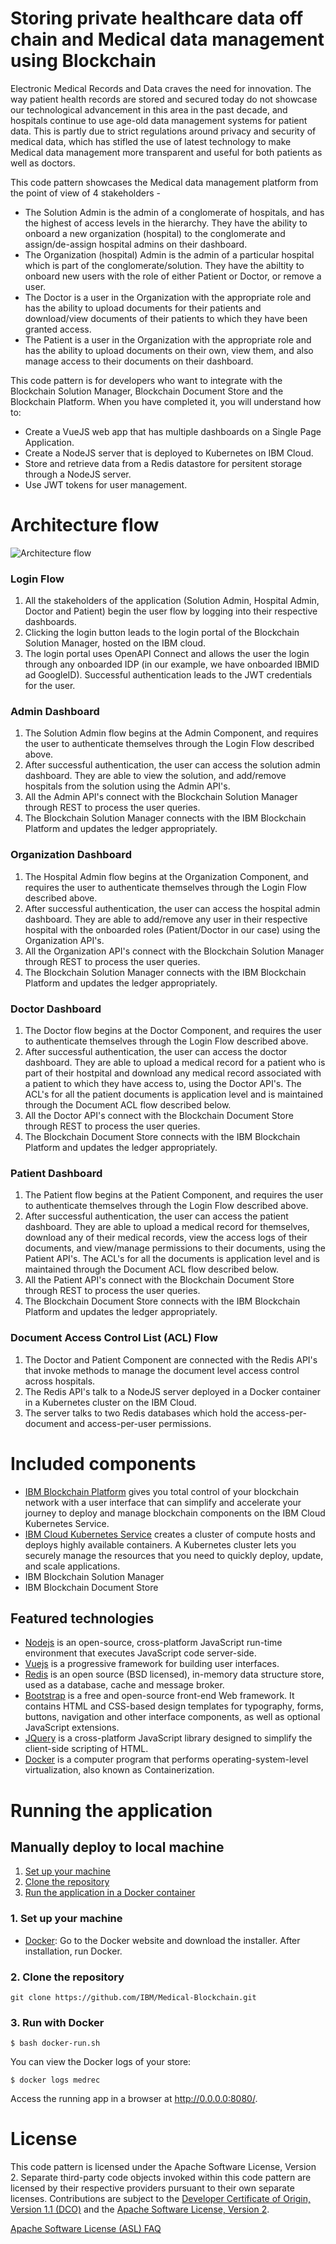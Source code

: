 # Storing private healthcare data off chain and Medical data management using Blockchain 

Electronic Medical Records and Data craves the need for innovation. The way patient health records are stored and secured today do not showcase our technological advancement in this area in the past decade, and hospitals continue to use age-old data management systems for patient data. This is partly due to strict regulations around privacy and security of medical data, which has stifled the use of latest technology to make Medical data management more transparent and useful for both patients as well as doctors.

This code pattern showcases the Medical data management platform from the point of view of 4 stakeholders -
* The Solution Admin is the admin of a conglomerate of hospitals, and has the highest of access levels in the hierarchy. They have the ability to onboard a new organization (hospital) to the conglomerate and assign/de-assign hospital admins on their dashboard.
* The Organization (hospital) Admin is the admin of a particular hospital which is part of the conglomerate/solution. They have the abiltity to onboard new users with the role of either Patient or Doctor, or remove a user.
* The Doctor is a user in the Organization with the appropriate role and has the ability to upload documents for their patients and download/view documents of their patients to which they have been granted access.
* The Patient is a user in the Organization with the appropriate role and has the ability to upload documents on their own, view them, and also manage access to their documents on their dashboard.

This code pattern is for developers who want to integrate with the Blockchain Solution Manager, Blockchain Document Store and the Blockchain Platform. When you have completed it, you will understand how to:

* Create a VueJS web app that has multiple dashboards on a Single Page Application.
* Create a NodeJS server that is deployed to Kubernetes on IBM Cloud.
* Store and retrieve data from a Redis datastore for persitent storage through a NodeJS server.
* Use JWT tokens for user management.

# Architecture flow

![Architecture flow](docs/doc-images/arch-flow.png?raw=true)

### Login Flow
1. All the stakeholders of the application (Solution Admin, Hospital Admin, Doctor and Patient) begin the user flow by logging into their respective dashboards.
1. Clicking the login button leads to the login portal of the Blockchain Solution Manager, hosted on the IBM cloud.
1. The login portal uses OpenAPI Connect and allows the user the login through any onboarded IDP (in our example, we have onboarded IBMID ad GoogleID). Successful authentication leads to the JWT credentials for the user.

### Admin Dashboard
1. The Solution Admin flow begins at the Admin Component, and requires the user to authenticate themselves through the Login Flow described above.
1. After successful authentication, the user can access the solution admin dashboard. They are able to view the solution, and add/remove hospitals from the solution using the Admin API's.
1. All the Admin API's connect with the Blockchain Solution Manager through REST to process the user queries.
1. The Blockchain Solution Manager connects with the IBM Blockchain Platform and updates the ledger appropriately.

### Organization Dashboard
1. The Hospital Admin flow begins at the Organization Component, and requires the user to authenticate themselves through the Login Flow described above.
1. After successful authentication, the user can access the hospital admin dashboard. They are able to add/remove any user in their respective hospital with the onboarded roles (Patient/Doctor in our case) using the Organization API's.
1. All the Organization API's connect with the Blockchain Solution Manager through REST to process the user queries.
1. The Blockchain Solution Manager connects with the IBM Blockchain Platform and updates the ledger appropriately.

### Doctor Dashboard
1. The Doctor flow begins at the Doctor Component, and requires the user to authenticate themselves through the Login Flow described above.
1. After successful authentication, the user can access the doctor dashboard. They are able to upload a medical record for a patient who is part of their hostpital and download any medical record associated with a patient to which they have access to, using the Doctor API's. The ACL's for all the patient documents is application level and is maintained through the Document ACL flow described below.
1. All the Doctor API's connect with the Blockchain Document Store through REST to process the user queries.
1. The Blockchain Document Store connects with the IBM Blockchain Platform and updates the ledger appropriately.

### Patient Dashboard
1. The Patient flow begins at the Patient Component, and requires the user to authenticate themselves through the Login Flow described above.
1. After successful authentication, the user can access the patient dashboard. They are able to upload a medical record for themselves, download any of their medical records, view the access logs of their documents, and view/manage permissions to their documents, using the Patient API's. The ACL's for all the documents is application level and is maintained through the Document ACL flow described below.
1. All the Patient API's connect with the Blockchain Document Store through REST to process the user queries.
1. The Blockchain Document Store connects with the IBM Blockchain Platform and updates the ledger appropriately.

### Document Access Control List (ACL) Flow
1. The Doctor and Patient Component are connected with the Redis API's that invoke methods to manage the document level access control across hospitals.
1. The Redis API's talk to a NodeJS server deployed in a Docker container in a Kubernetes cluster on the IBM Cloud.
1. The server talks to two Redis databases which hold the access-per-document and access-per-user permissions. 

# Included components

+ [IBM Blockchain Platform](https://console.bluemix.net/docs/services/blockchain/howto/ibp-v2-deploy-iks.html#ibp-v2-deploy-iks) gives you total control of your blockchain network with a user interface that can simplify and accelerate your journey to deploy and manage blockchain components on the IBM Cloud Kubernetes Service.
+ [IBM Cloud Kubernetes Service](https://www.ibm.com/cloud/container-service) creates a cluster of compute hosts and deploys highly available containers. A Kubernetes cluster lets you securely manage the resources that you need to quickly deploy, update, and scale applications.
+ IBM Blockchain Solution Manager
+ IBM Blockchain Document Store

## Featured technologies

* [Nodejs](https://www.nodejs.org/) is an open-source, cross-platform JavaScript run-time environment that executes JavaScript code server-side.
* [Vuejs](https://vuejs.org/) is a progressive framework for building user interfaces.
* [Redis](https://redis.io/) is an open source (BSD licensed), in-memory data structure store, used as a database, cache and message broker.
* [Bootstrap](https://getbootstrap.com/) is a free and open-source front-end Web framework. It contains HTML and CSS-based design templates for typography, forms, buttons, navigation and other interface components, as well as optional JavaScript extensions.
* [JQuery](https://jquery.com) is a cross-platform JavaScript library designed to simplify the client-side scripting of HTML.
* [Docker](https://www.docker.com/) is a computer program that performs operating-system-level virtualization, also known as Containerization.

# Running the application

## Manually deploy to local machine
1. [Set up your machine](#1-set-up-your-machine)
2. [Clone the repository](#2-clone-the-repository)
3. [Run the application in a Docker container](#3-run-with-docker)

### 1. Set up your machine
- [Docker](https://www.docker.com/): Go to the Docker website and download the installer. After installation, run Docker.

### 2. Clone the repository

```
git clone https://github.com/IBM/Medical-Blockchain.git
```

### 3. Run with Docker

```
$ bash docker-run.sh
```

You can view the Docker logs of your store:
```
$ docker logs medrec
```

Access the running app in a browser at <http://0.0.0.0:8080/>.

# License

This code pattern is licensed under the Apache Software License, Version 2.  Separate third-party code objects invoked within this code pattern are licensed by their respective providers pursuant to their own separate licenses. Contributions are subject to the [Developer Certificate of Origin, Version 1.1 (DCO)](https://developercertificate.org/) and the [Apache Software License, Version 2](http://www.apache.org/licenses/LICENSE-2.0.txt).

[Apache Software License (ASL) FAQ](http://www.apache.org/foundation/license-faq.html#WhatDoesItMEAN)
